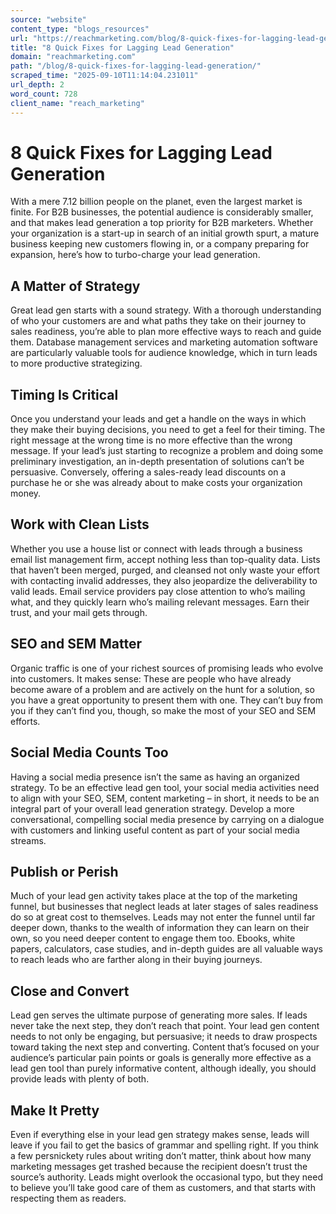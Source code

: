 ```yaml
---
source: "website"
content_type: "blogs_resources"
url: "https://reachmarketing.com/blog/8-quick-fixes-for-lagging-lead-generation/"
title: "8 Quick Fixes for Lagging Lead Generation"
domain: "reachmarketing.com"
path: "/blog/8-quick-fixes-for-lagging-lead-generation/"
scraped_time: "2025-09-10T11:14:04.231011"
url_depth: 2
word_count: 728
client_name: "reach_marketing"
---
```


# 8 Quick Fixes for Lagging Lead Generation

With a mere 7.12 billion people on the planet, even the largest market is finite. For B2B businesses, the potential audience is considerably smaller, and that makes lead generation a top priority for B2B marketers. Whether your organization is a start-up in search of an initial growth spurt, a mature business keeping new customers flowing in, or a company preparing for expansion, here’s how to turbo-charge your lead generation.

## A Matter of Strategy

Great lead gen starts with a sound strategy. With a thorough understanding of who your customers are and what paths they take on their journey to sales readiness, you’re able to plan more effective ways to reach and guide them. Database management services and marketing automation software are particularly valuable tools for audience knowledge, which in turn leads to more productive strategizing.

## Timing Is Critical

Once you understand your leads and get a handle on the ways in which they make their buying decisions, you need to get a feel for their timing. The right message at the wrong time is no more effective than the wrong message. If your lead’s just starting to recognize a problem and doing some preliminary investigation, an in-depth presentation of solutions can’t be persuasive. Conversely, offering a sales-ready lead discounts on a purchase he or she was already about to make costs your organization money.

## Work with Clean Lists

Whether you use a house list or connect with leads through a business email list management firm, accept nothing less than top-quality data. Lists that haven’t been merged, purged, and cleansed not only waste your effort with contacting invalid addresses, they also jeopardize the deliverability to valid leads. Email service providers pay close attention to who’s mailing what, and they quickly learn who’s mailing relevant messages. Earn their trust, and your mail gets through.

## SEO and SEM Matter

Organic traffic is one of your richest sources of promising leads who evolve into customers. It makes sense: These are people who have already become aware of a problem and are actively on the hunt for a solution, so you have a great opportunity to present them with one. They can’t buy from you if they can’t find you, though, so make the most of your SEO and SEM efforts.

## Social Media Counts Too

Having a social media presence isn’t the same as having an organized strategy. To be an effective lead gen tool, your social media activities need to align with your SEO, SEM, content marketing – in short, it needs to be an integral part of your overall lead generation strategy. Develop a more conversational, compelling social media presence by carrying on a dialogue with customers and linking useful content as part of your social media streams.

## Publish or Perish

Much of your lead gen activity takes place at the top of the marketing funnel, but businesses that neglect leads at later stages of sales readiness do so at great cost to themselves. Leads may not enter the funnel until far deeper down, thanks to the wealth of information they can learn on their own, so you need deeper content to engage them too. Ebooks, white papers, calculators, case studies, and in-depth guides are all valuable ways to reach leads who are farther along in their buying journeys.

## Close and Convert

Lead gen serves the ultimate purpose of generating more sales. If leads never take the next step, they don’t reach that point. Your lead gen content needs to not only be engaging, but persuasive; it needs to draw prospects toward taking the next step and converting. Content that’s focused on your audience’s particular pain points or goals is generally more effective as a lead gen tool than purely informative content, although ideally, you should provide leads with plenty of both.

## Make It Pretty

Even if everything else in your lead gen strategy makes sense, leads will leave if you fail to get the basics of grammar and spelling right. If you think a few persnickety rules about writing don’t matter, think about how many marketing messages get trashed because the recipient doesn’t trust the source’s authority. Leads might overlook the occasional typo, but they need to believe you’ll take good care of them as customers, and that starts with respecting them as readers.